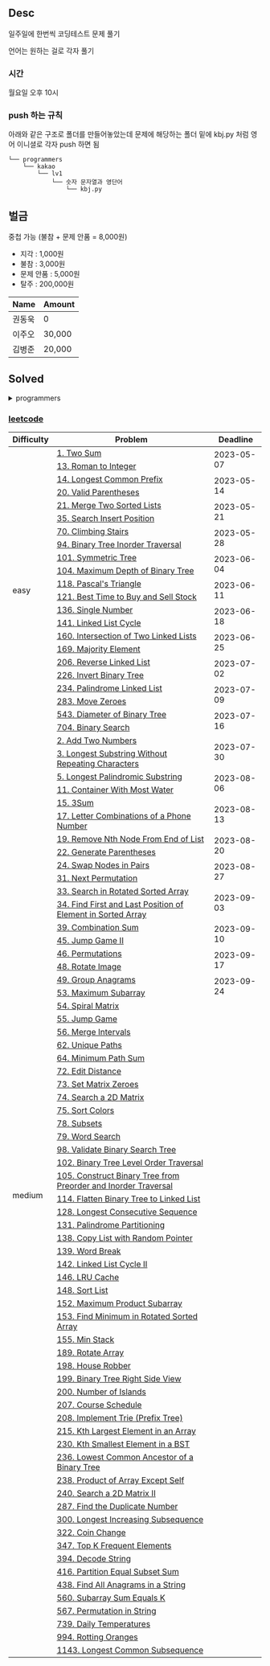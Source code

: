 ## Desc
일주일에 한번씩 코딩테스트 문제 풀기 <br>

언어는 원하는 걸로 각자 풀기

### 시간
월요일 오후 10시

### push 하는 규칙
아래와 같은 구조로 폴더를 만들어놓았는데 문제에 해당하는 폴더 밑에 kbj.py 처럼 영어 이니셜로 각자 push 하면 됨

```text
└── programmers
    └── kakao
        └── lv1
            └── 숫자 문자열과 영단어
                └── kbj.py
```

## 벌금
중첩 가능 (불참 + 문제 안품 = 8,000원)
- 지각 : 1,000원
- 불참 : 3,000원
- 문제 안품 : 5,000원
- 탈주 : 200,000원

| Name   | Amount |
| ------ |--------|
| 권동욱 | 0      |
| 이주오 | 30,000 |
| 김병준 | 20,000 |


## Solved


<details>
<summary>programmers</summary>

### [programmers/kakao](https://school.programmers.co.kr/learn/challenges?order=acceptance_desc&page=1&languages=python3&partIds=37527%2C31236%2C25448%2C20069%2C17214%2C12286%2C9317%2C22586%2C18498%2C17931)

<table>
    <thead>
        <tr>
            <th>Difficulty</th>
            <th>Problem</th>
            <th>Deadline</th>
        </tr>
    </thead>
    <tbody>
        <tr>
            <td rowspan="10">lv1</td>
            <td><a href="https://school.programmers.co.kr/learn/courses/30/lessons/81301">숫자 문자열과 영단어</a></td>
            <td>2023-01-08</td>
        </tr>
        <tr>
            <td><a href="https://school.programmers.co.kr/learn/courses/30/lessons/17681">[1차] 비밀지도</a></td>
            <td rowspan="3">2023-01-15</td>
        </tr>
        <tr>
            <td><a href="https://school.programmers.co.kr/learn/courses/30/lessons/42889">실패율</a></td>
        </tr>
        <tr>
            <td><a href="https://school.programmers.co.kr/learn/courses/30/lessons/17682">[1차] 다트 게임</a></td>
        </tr>
        <tr>
            <td><a href="https://school.programmers.co.kr/learn/courses/30/lessons/67256">키패드 누르기</a></td>
            <td rowspan="3">2023-01-29</td>
        </tr>
        <tr>
            <td><a href="https://school.programmers.co.kr/learn/courses/30/lessons/64061">크레인 인형뽑기 게임</a></td>
        </tr>
        <tr>
            <td><a href="https://school.programmers.co.kr/learn/courses/30/lessons/72410">신규 아이디 추천</a></td>
        </tr>
        <tr>
            <td><a href="https://school.programmers.co.kr/learn/courses/30/lessons/118666">성격 유형 검사하기</a></td>
            <td rowspan="3">2023-02-05</td>
        </tr>
        <tr>
            <td><a href="https://school.programmers.co.kr/learn/courses/30/lessons/92334">신고 결과 받기</a></td>
        </tr>
        <tr>
            <td><a href="https://school.programmers.co.kr/learn/courses/30/lessons/150370">개인정보 수집 유효기간</a></td>
        </tr>
        <tr>
            <td rowspan="22">lv2</td>
            <td><a href="https://school.programmers.co.kr/learn/courses/30/lessons/17680">[1차] 캐시</a></td>
            <td rowspan="2">2023-02-12</td>
        </tr>
        <tr>
            <td><a href="https://school.programmers.co.kr/learn/courses/30/lessons/64065">튜플</a></td>
        </tr>
        <tr>
            <td><a href="https://school.programmers.co.kr/learn/courses/30/lessons/17677">[1차] 뉴스 클러스터링</a></td>
            <td rowspan="2">2023-02-19</td>
        </tr>
        <tr>
            <td><a href="https://school.programmers.co.kr/learn/courses/30/lessons/92335">k진수에서 소수 개수 구하기</a></td>
        </tr>
        <tr>
            <td><a href="https://school.programmers.co.kr/learn/courses/30/lessons/17684">[3차] 압축</a></td>
            <td rowspan="2">2023-02-26</td>
        </tr>
        <tr>
            <td><a href="https://school.programmers.co.kr/learn/courses/30/lessons/17687">[3차] n진수 게임</a></td>
        </tr>
        <tr>
            <td><a href="https://school.programmers.co.kr/learn/courses/30/lessons/92341">주차 요금 계산</a></td>
            <td rowspan="2">2023-03-05</td>
        </tr>
        <tr>
            <td><a href="https://school.programmers.co.kr/learn/courses/30/lessons/42888">오픈채팅방</a></td>
        </tr>
        <tr>
            <td><a href="https://school.programmers.co.kr/learn/courses/30/lessons/17686">[3차] 파일명 정렬</a></td>
            <td rowspan="2">2023-03-12</td>
        </tr>
        <tr>
            <td><a href="https://school.programmers.co.kr/learn/courses/30/lessons/17679">[1차] 프렌즈4블록</a></td>
        </tr>
        <tr>
            <td><a href="https://school.programmers.co.kr/learn/courses/30/lessons/72411">메뉴 리뉴얼</a></td>
            <td rowspan="2">2023-03-19</td>
        </tr>
        <tr>
            <td><a href="https://school.programmers.co.kr/learn/courses/30/lessons/60058">괄호 변환</a></td>
        </tr>
        <tr>
            <td><a href="https://school.programmers.co.kr/learn/courses/30/lessons/118667">두 큐 합 같게 만들기</a></td>
            <td rowspan="2">2023-03-26</td>
        </tr>
        <tr>
            <td><a href="https://school.programmers.co.kr/learn/courses/30/lessons/17683">[3차] 방금그곡</a></td>
        </tr>
        <tr>
            <td><a href="https://school.programmers.co.kr/learn/courses/30/lessons/67257">수식 최대화</a></td>
            <td rowspan="2">2023-04-09</td>
        </tr>
        <tr>
            <td><a href="https://school.programmers.co.kr/learn/courses/30/lessons/81302">거리두기 확인하기</a></td>
        </tr>
        <tr>
            <td><a href="https://school.programmers.co.kr/learn/courses/30/lessons/60057">문자열 압축</a></td>
            <td rowspan="2">2023-04-16</td>
        </tr>
        <tr>
            <td><a href="https://school.programmers.co.kr/learn/courses/30/lessons/42890">후보키</a></td>
        </tr>
        <tr>
            <td><a href="https://school.programmers.co.kr/learn/courses/30/lessons/72412">순위 검색</a></td>
            <td rowspan="2">2023-04-23</td>
        </tr>
        <tr>
            <td><a href="https://school.programmers.co.kr/learn/courses/30/lessons/92342">양궁대회</a></td>
        </tr>
        <tr>
            <td><a href="https://school.programmers.co.kr/learn/courses/30/lessons/150368">이모티콘 할인행사</a></td>
            <td rowspan="2">2023-04-30</td>
        </tr>
        <tr>
            <td><a href="https://school.programmers.co.kr/learn/courses/30/lessons/150369">택배 배달과 수거하기</a></td>
        </tr>
    </tbody>
</table>

</details>

### [leetcode](https://leetcode.com/problemset/all/?listId=79h8rn6&page=1)

<table>
    <thead>
        <tr>
            <th>Difficulty</th>
            <th>Problem</th>
            <th>Deadline</th>
        </tr>
    </thead>
    <tbody>
        <tr>
            <td rowspan="22">easy</td>
            <td><a href="https://leetcode.com/problems/two-sum/">1. Two Sum</a></td>
            <td rowspan="2">2023-05-07</td>
        </tr>
        <tr>
            <td><a href="https://leetcode.com/problems/roman-to-integer/">13. Roman to Integer</a></td>
        </tr>
        <tr>
            <td><a href="https://leetcode.com/problems/longest-common-prefix/">14. Longest Common Prefix</a></td>
            <td rowspan="2">2023-05-14</td>
        </tr>
        <tr>
            <td><a href="https://leetcode.com/problems/valid-parentheses/">20. Valid Parentheses</a></td>
        </tr>
        <tr>
            <td><a href="https://leetcode.com/problems/merge-two-sorted-lists/">21. Merge Two Sorted Lists</a></td>
            <td rowspan="2">2023-05-21</td>
        </tr>
        <tr>
            <td><a href="https://leetcode.com/problems/search-insert-position/">35. Search Insert Position</a></td>
        </tr>
        <tr>
            <td><a href="https://leetcode.com/problems/climbing-stairs/">70. Climbing Stairs</a></td>
            <td rowspan="2">2023-05-28</td>
        </tr>
        <tr>
            <td><a href="https://leetcode.com/problems/binary-tree-inorder-traversal/">94. Binary Tree Inorder Traversal</a></td>
        </tr>
        <tr>
            <td><a href="https://leetcode.com/problems/symmetric-tree/">101. Symmetric Tree</a></td>
            <td rowspan="2">2023-06-04</td>
        </tr>
        <tr>
            <td><a href="https://leetcode.com/problems/maximum-depth-of-binary-tree/">104. Maximum Depth of Binary Tree</a></td>
        </tr>
        <tr>
            <td><a href="https://leetcode.com/problems/pascals-triangle/">118. Pascal's Triangle</a></td>
            <td rowspan="2">2023-06-11</td>
        </tr>
        <tr>
            <td><a href="https://leetcode.com/problems/best-time-to-buy-and-sell-stock/">121. Best Time to Buy and Sell Stock</a></td>
        </tr>
        <tr>
            <td><a href="https://leetcode.com/problems/single-number/">136. Single Number</a></td>
            <td rowspan="2">2023-06-18</td>
        </tr>
        <tr>
            <td><a href="https://leetcode.com/problems/linked-list-cycle/">141. Linked List Cycle</a></td>
        </tr>
        <tr>
            <td><a href="https://leetcode.com/problems/intersection-of-two-linked-lists/">160. Intersection of Two Linked Lists</a></td>
            <td rowspan="2">2023-06-25</td>
        </tr>
        <tr>
            <td><a href="https://leetcode.com/problems/majority-element/">169. Majority Element</a></td>
        </tr>
        <tr>
            <td><a href="https://leetcode.com/problems/reverse-linked-list/">206. Reverse Linked List</a></td>
            <td rowspan="2">2023-07-02</td>
        </tr>
        <tr>
            <td><a href="https://leetcode.com/problems/invert-binary-tree/">226. Invert Binary Tree</a></td>
        </tr>
        <tr>
            <td><a href="https://leetcode.com/problems/palindrome-linked-list/">234. Palindrome Linked List</a></td>
            <td rowspan="2">2023-07-09</td>
        </tr>
        <tr>
            <td><a href="https://leetcode.com/problems/move-zeroes/">283. Move Zeroes</a></td>
        </tr>
        <tr>
            <td><a href="https://leetcode.com/problems/diameter-of-binary-tree/">543. Diameter of Binary Tree</a></td>
            <td rowspan="2">2023-07-16</td>
        </tr>
        <tr>
            <td><a href="https://leetcode.com/problems/binary-search/">704. Binary Search</a></td>
        </tr>
        <tr>
            <td rowspan="66">medium</td>
            <td><a href="https://leetcode.com/problems/add-two-numbers/">2. Add Two Numbers</a></td>
            <td rowspan="2">2023-07-30</td>
        </tr>
        <tr>
            <td><a href="https://leetcode.com/problems/longest-substring-without-repeating-characters/">3. Longest Substring Without Repeating Characters</a></td>
        </tr>
        <tr>
            <td><a href="https://leetcode.com/problems/longest-palindromic-substring/">5. Longest Palindromic Substring</a></td>
            <td rowspan="2">2023-08-06</td>
        </tr>
        <tr>
            <td><a href="https://leetcode.com/problems/container-with-most-water/">11. Container With Most Water</a></td>
        </tr>
        <tr>
            <td><a href="https://leetcode.com/problems/3sum/">15. 3Sum</a></td>
            <td rowspan="2">2023-08-13</td>
        </tr>
        <tr>
            <td><a href="https://leetcode.com/problems/letter-combinations-of-a-phone-number/">17. Letter Combinations of a Phone Number</a></td>
        </tr>
        <tr>
            <td><a href="https://leetcode.com/problems/remove-nth-node-from-end-of-list/">19. Remove Nth Node From End of List</a></td>
            <td rowspan="2">2023-08-20</td>
        </tr>
        <tr>
            <td><a href="https://leetcode.com/problems/generate-parentheses/">22. Generate Parentheses</a></td>
        </tr>
        <tr>
            <td><a href="https://leetcode.com/problems/swap-nodes-in-pairs/">24. Swap Nodes in Pairs</a></td>
            <td rowspan="2">2023-08-27</td>
        </tr>
        <tr>
            <td><a href="https://leetcode.com/problems/next-permutation/">31. Next Permutation</a></td>
        </tr>
        <tr>
            <td><a href="https://leetcode.com/problems/search-in-rotated-sorted-array/">33. Search in Rotated Sorted Array</a></td>
            <td rowspan="2">2023-09-03</td>
        </tr>
        <tr>
            <td><a href="https://leetcode.com/problems/find-first-and-last-position-of-element-in-sorted-array/">34. Find First and Last Position of Element in Sorted Array</a></td>
        </tr>
        <tr>
            <td><a href="https://leetcode.com/problems/combination-sum/">39. Combination Sum</a></td>
            <td rowspan="2">2023-09-10</td>
        </tr>
        <tr>
            <td><a href="https://leetcode.com/problems/jump-game-ii/">45. Jump Game II</a></td>
        </tr>
        <tr>
            <td><a href="https://leetcode.com/problems/permutations/">46. Permutations</a></td>
            <td rowspan="2">2023-09-17</td>
        </tr>
        <tr>
            <td><a href="https://leetcode.com/problems/rotate-image/">48. Rotate Image</a></td>
        </tr>
        <tr>
            <td><a href="https://leetcode.com/problems/group-anagrams/">49. Group Anagrams</a></td>
            <td rowspan="2">2023-09-24</td>
        </tr>
        <tr>
            <td><a href="https://leetcode.com/problems/maximum-subarray/">53. Maximum Subarray</a></td>
        </tr>
        <tr>
            <td><a href="https://leetcode.com/problems/spiral-matrix/">54. Spiral Matrix</a></td>
            <td rowspan="2"></td>
        </tr>
        <tr>
            <td><a href="https://leetcode.com/problems/jump-game/">55. Jump Game</a></td>
        </tr>
        <tr>
            <td><a href="https://leetcode.com/problems/merge-intervals/">56. Merge Intervals</a></td>
            <td rowspan="2"></td>
        </tr>
        <tr>
            <td><a href="https://leetcode.com/problems/unique-paths/">62. Unique Paths</a></td>
        </tr>
        <tr>
            <td><a href="https://leetcode.com/problems/minimum-path-sum/">64. Minimum Path Sum</a></td>
            <td rowspan="2"></td>
        </tr>
        <tr>
            <td><a href="https://leetcode.com/problems/edit-distance/">72. Edit Distance</a></td>
        </tr>
        <tr>
            <td><a href="https://leetcode.com/problems/set-matrix-zeroes/">73. Set Matrix Zeroes</a></td>
            <td rowspan="2"></td>
        </tr>
        <tr>
            <td><a href="https://leetcode.com/problems/search-a-2d-matrix/">74. Search a 2D Matrix</a></td>
        </tr>
        <tr>
            <td><a href="https://leetcode.com/problems/sort-colors/">75. Sort Colors</a></td>
            <td rowspan="2"></td>
        </tr>
        <tr>
            <td><a href="https://leetcode.com/problems/subsets/">78. Subsets</a></td>
        </tr>
        <tr>
            <td><a href="https://leetcode.com/problems/word-search/">79. Word Search</a></td>
            <td rowspan="2"></td>
        </tr>
        <tr>
            <td><a href="https://leetcode.com/problems/validate-binary-search-tree/">98. Validate Binary Search Tree</a></td>
        </tr>
        <tr>
            <td><a href="https://leetcode.com/problems/binary-tree-level-order-traversal/">102. Binary Tree Level Order Traversal</a></td>
            <td rowspan="2"></td>
        </tr>
        <tr>
            <td><a href="https://leetcode.com/problems/construct-binary-tree-from-preorder-and-inorder-traversal/">105. Construct Binary Tree from Preorder and Inorder Traversal</a></td>
        </tr>
        <tr>
            <td><a href="https://leetcode.com/problems/flatten-binary-tree-to-linked-list/">114. Flatten Binary Tree to Linked List</a></td>
            <td rowspan="2"></td>
        </tr>
        <tr>
            <td><a href="https://leetcode.com/problems/longest-consecutive-sequence/">128. Longest Consecutive Sequence</a></td>
        </tr>
        <tr>
            <td><a href="https://leetcode.com/problems/palindrome-partitioning/">131. Palindrome Partitioning</a></td>
            <td rowspan="2"></td>
        </tr>
        <tr>
            <td><a href="https://leetcode.com/problems/copy-list-with-random-pointer/">138. Copy List with Random Pointer</a></td>
        </tr>
        <tr>
            <td><a href="https://leetcode.com/problems/word-break/">139. Word Break</a></td>
            <td rowspan="2"></td>
        </tr>
        <tr>
            <td><a href="https://leetcode.com/problems/linked-list-cycle-ii/">142. Linked List Cycle II</a></td>
        </tr>
        <tr>
            <td><a href="https://leetcode.com/problems/lru-cache/">146. LRU Cache</a></td>
            <td rowspan="2"></td>
        </tr>
        <tr>
            <td><a href="https://leetcode.com/problems/sort-list/">148. Sort List</a></td>
        </tr>
        <tr>
            <td><a href="https://leetcode.com/problems/maximum-product-subarray/">152. Maximum Product Subarray</a></td>
            <td rowspan="2"></td>
        </tr>
        <tr>
            <td><a href="https://leetcode.com/problems/find-minimum-in-rotated-sorted-array/">153. Find Minimum in Rotated Sorted Array</a></td>
        </tr>
        <tr>
            <td><a href="https://leetcode.com/problems/min-stack/">155. Min Stack</a></td>
            <td rowspan="2"></td>
        </tr>
        <tr>
            <td><a href="https://leetcode.com/problems/rotate-array/">189. Rotate Array</a></td>
        </tr>
        <tr>
            <td><a href="https://leetcode.com/problems/house-robber/">198. House Robber</a></td>
            <td rowspan="2"></td>
        </tr>
        <tr>
            <td><a href="https://leetcode.com/problems/binary-tree-right-side-view/">199. Binary Tree Right Side View</a></td>
        </tr>
        <tr>
            <td><a href="https://leetcode.com/problems/number-of-islands/">200. Number of Islands</a></td>
            <td rowspan="2"></td>
        </tr>
        <tr>
            <td><a href="https://leetcode.com/problems/course-schedule/">207. Course Schedule</a></td>
        </tr>
        <tr>
            <td><a href="https://leetcode.com/problems/implement-trie-prefix-tree/">208. Implement Trie (Prefix Tree)</a></td>
            <td rowspan="2"></td>
        </tr>
        <tr>
            <td><a href="https://leetcode.com/problems/kth-largest-element-in-an-array/">215. Kth Largest Element in an Array</a></td>
        </tr>
        <tr>
            <td><a href="https://leetcode.com/problems/kth-smallest-element-in-a-bst/">230. Kth Smallest Element in a BST</a></td>
            <td rowspan="2"></td>
        </tr>
        <tr>
            <td><a href="https://leetcode.com/problems/lowest-common-ancestor-of-a-binary-tree/">236. Lowest Common Ancestor of a Binary Tree</a></td>
        </tr>
        <tr>
            <td><a href="https://leetcode.com/problems/product-of-array-except-self/">238. Product of Array Except Self</a></td>
            <td rowspan="2"></td>
        </tr>
        <tr>
            <td><a href="https://leetcode.com/problems/search-a-2d-matrix-ii/">240. Search a 2D Matrix II</a></td>
        </tr>
        <tr>
            <td><a href="https://leetcode.com/problems/find-the-duplicate-number/">287. Find the Duplicate Number</a></td>
            <td rowspan="2"></td>
        </tr>
        <tr>
            <td><a href="https://leetcode.com/problems/longest-increasing-subsequence/">300. Longest Increasing Subsequence</a></td>
        </tr>
        <tr>
            <td><a href="https://leetcode.com/problems/coin-change/">322. Coin Change</a></td>
            <td rowspan="2"></td>
        </tr>
        <tr>
            <td><a href="https://leetcode.com/problems/top-k-frequent-elements/">347. Top K Frequent Elements</a></td>
        </tr>
        <tr>
            <td><a href="https://leetcode.com/problems/decode-string/">394. Decode String</a></td>
            <td rowspan="2"></td>
        </tr>
        <tr>
            <td><a href="https://leetcode.com/problems/partition-equal-subset-sum/">416. Partition Equal Subset Sum</a></td>
        </tr>
        <tr>
            <td><a href="https://leetcode.com/problems/find-all-anagrams-in-a-string/">438. Find All Anagrams in a String</a></td>
            <td rowspan="2"></td>
        </tr>
        <tr>
            <td><a href="https://leetcode.com/problems/subarray-sum-equals-k/">560. Subarray Sum Equals K</a></td>
        </tr>
        <tr>
            <td><a href="https://leetcode.com/problems/permutation-in-string/">567. Permutation in String</a></td>
            <td rowspan="2"></td>
        </tr>
        <tr>
            <td><a href="https://leetcode.com/problems/daily-temperatures/">739. Daily Temperatures</a></td>
        </tr>
        <tr>
            <td><a href="https://leetcode.com/problems/rotting-oranges/">994. Rotting Oranges</a></td>
            <td rowspan="2"></td>
        </tr>
        <tr>
            <td><a href="https://leetcode.com/problems/longest-common-subsequence/">1143. Longest Common Subsequence</a></td>
        </tr>
    </tbody>
</table>
